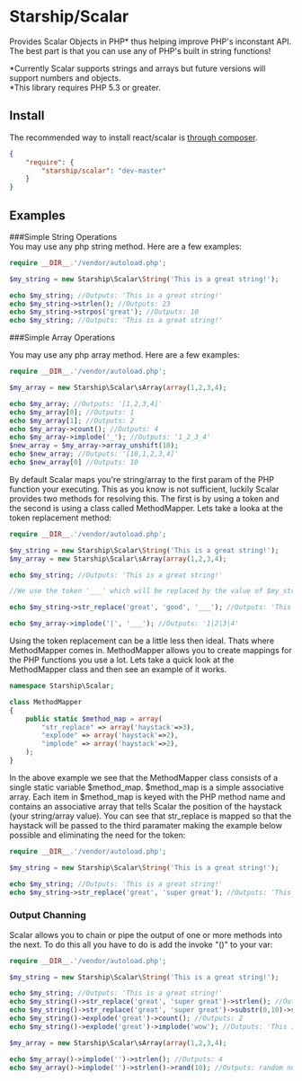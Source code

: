 # Starship/Scalar

Provides Scalar Objects in PHP* thus helping improve PHP's inconstant API. The best part is that you can use any of PHP's built in string functions!
  
*Currently Scalar supports strings and arrays but future versions will support numbers and objects.  
*This library requires PHP 5.3 or greater.  

## Install

The recommended way to install react/scalar is [through composer](http://getcomposer.org).

```JSON
{
    "require": {
        "starship/scalar": "dev-master"
    }
}
```

## Examples

###Simple String Operations  
You may use any php string method. Here are a few examples:

```php
require __DIR__.'/vendor/autoload.php';

$my_string = new Starship\Scalar\String('This is a great string!');

echo $my_string; //Outputs: 'This is a great string!'
echo $my_string->strlen(); //Outputs: 23
echo $my_string->strpos('great'); //Outputs: 10
echo $my_string; //Outputs: 'This is a great string!'

```

###Simple Array Operations  

You may use any php array method. Here are a few examples:

```php
require __DIR__.'/vendor/autoload.php';

$my_array = new Starship\Scalar\sArray(array(1,2,3,4);

echo $my_array; //Outputs: '[1,2,3,4]'
echo $my_array[0]; //Outputs: 1
echo $my_array[1]; //Outputs: 2
echo $my_array->count(); //Outputs: 4
echo $my_array->implode('_'); //Outputs: '1_2_3_4'
$new_array = $my_array->array_unshift(10);
echo $new_array; //Outputs: '[10,1,2,3,4]'
echo $new_array[0] //Outputs: 10

```


By default Scalar maps you're string/array to the first param of the PHP function your executing. This as you know is not sufficient, luckily Scalar provides two methods for resolving this. The first is by using a token and the second is using a class called MethodMapper. Lets take a looka at the token replacement method:

```php
require __DIR__.'/vendor/autoload.php';

$my_string = new Starship\Scalar\String('This is a great string!');
$my_array = new Starship\Scalar\sArray(array(1,2,3,4);

echo $my_string; //Outputs: 'This is a great string!'

//We use the token '___' which will be replaced by the value of $my_string ('This is a great string!')

echo $my_string->str_replace('great', 'good', '___'); //Outputs: 'This is a good string!'

echo $my_array->implode('|', '___'); //Outputs: '1|2|3|4'

```

Using the token replacement can be a little less then ideal. Thats where MethodMapper comes in. MethodMapper allows you to create mappings for the PHP functions you use a lot. Lets take a quick look at the MethodMapper class and then see an example of it works.

```php
namespace Starship\Scalar;

class MethodMapper
{
	public static $method_map = array(
		"str_replace" => array('haystack'=>3),
		"explode" => array('haystack'=>2),
		"implode" => array('haystack'=>2),
	);	
}
```

In the above example we see that the MethodMapper class consists of a single static variable $method_map. $method_map is a simple associative array. Each item in $method_map is keyed with the PHP method name and contains an associative array that tells Scalar the position of the haystack (your string/array value). You can see that str_replace is mapped so that the haystack will be passed to the third paramater making the example below possible and eliminating the need for the token:

```php
require __DIR__.'/vendor/autoload.php';

$my_string = new Starship\Scalar\String('This is a great string!');

echo $my_string; //Outputs: 'This is a great string!'
echo $my_string->str_replace('great', 'super great'); //Outputs: 'This is a super great string!'

```

### Output Channing
Scalar allows you to chain or pipe the output of one or more methods into the next. To do this all you have to do is add the invoke "()" to your var:

```php
require __DIR__.'/vendor/autoload.php';

$my_string = new Starship\Scalar\String('This is a great string!');

echo $my_string; //Outputs: 'This is a great string!'
echo $my_string()->str_replace('great', 'super great')->strlen(); //Outputs: 29
echo $my_string()->str_replace('great', 'super great')->substr(0,10)->strlen(); //Outputs 10;
echo $my_string()->explode('great')->count(); //Outputs: 2
echo $my_string()->explode('great')->implode('wow'); //Outputs: 'This is a wow string!'

$my_array = new Starship\Scalar\sArray(array(1,2,3,4);

echo $my_array()->implode('')->strlen(); //Outputs: 4
echo $my_array()->implode('')->strlen()->rand(10); //Outputs: random number between 4 and 10

